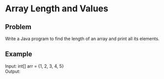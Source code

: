 # Array Length and Values

## Problem
Write a Java program to find the length of an array and print all its elements.

## Example
Input: int[] arr = {1, 2, 3, 4, 5}  
Output: 
